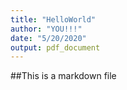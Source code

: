 ```yaml
---
title: "HelloWorld"
author: "YOU!!!"
date: "5/20/2020"
output: pdf_document
---
```


##This is a markdown file



